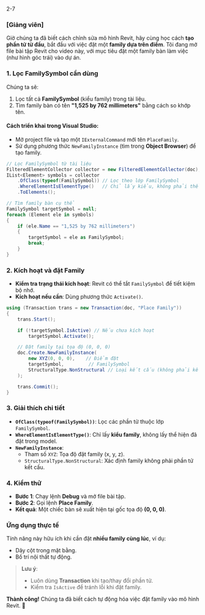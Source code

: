 2-7
### [Giảng viên]  
Giờ chúng ta đã biết cách chỉnh sửa mô hình Revit, hãy cùng học cách **tạo phần tử từ đầu**, bắt đầu với việc đặt một **family dựa trên điểm**. Tôi đang mở file bài tập Revit cho video này, với mục tiêu đặt một family bàn làm việc (như hình góc trái) vào dự án.  

### **1. Lọc FamilySymbol cần dùng**  
Chúng ta sẽ:  
1. Lọc tất cả **FamilySymbol** (kiểu family) trong tài liệu.  
2. Tìm family bàn có tên **"1,525 by 762 millimeters"** bằng cách so khớp tên.  

#### **Cách triển khai trong Visual Studio:**  
- Mở project file và tạo một `IExternalCommand` mới tên `PlaceFamily`.  
- Sử dụng phương thức `NewFamilyInstance` (tìm trong **Object Browser**) để tạo family.  

```csharp
// Lọc FamilySymbol từ tài liệu
FilteredElementCollector collector = new FilteredElementCollector(doc);
IList<Element> symbols = collector
    .OfClass(typeof(FamilySymbol)) // Lọc theo lớp FamilySymbol
    .WhereElementIsElementType()   // Chỉ lấy kiểu, không phải thể hiện
    .ToElements();

// Tìm family bàn cụ thể
FamilySymbol targetSymbol = null;
foreach (Element ele in symbols)
{
    if (ele.Name == "1,525 by 762 millimeters")
    {
        targetSymbol = ele as FamilySymbol;
        break;
    }
}
```

### **2. Kích hoạt và đặt Family**  
- **Kiểm tra trạng thái kích hoạt**: Revit có thể tắt `FamilySymbol` để tiết kiệm bộ nhớ.  
- **Kích hoạt nếu cần**: Dùng phương thức `Activate()`.  

```csharp
using (Transaction trans = new Transaction(doc, "Place Family"))
{
    trans.Start();

    if (!targetSymbol.IsActive) // Nếu chưa kích hoạt
        targetSymbol.Activate(); 

    // Đặt family tại tọa độ (0, 0, 0)
    doc.Create.NewFamilyInstance(
        new XYZ(0, 0, 0),    // Điểm đặt
        targetSymbol,         // FamilySymbol
        StructuralType.NonStructural // Loại kết cấu (không phải kết cấu)
    );

    trans.Commit();
}
```

### **3. Giải thích chi tiết**  
- **`OfClass(typeof(FamilySymbol))`**: Lọc các phần tử thuộc lớp `FamilySymbol`.  
- **`WhereElementIsElementType()`**: Chỉ lấy **kiểu family**, không lấy thể hiện đã đặt trong model.  
- **`NewFamilyInstance`**:  
  - Tham số `XYZ`: Tọa độ đặt family (x, y, z).  
  - `StructuralType.NonStructural`: Xác định family không phải phần tử kết cấu.  

### **4. Kiểm thử**  
- **Bước 1**: Chạy lệnh **Debug** và mở file bài tập.  
- **Bước 2**: Gọi lệnh **Place Family**.  
- **Kết quả**: Một chiếc bàn sẽ xuất hiện tại gốc tọa độ **(0, 0, 0)**.  

### **Ứng dụng thực tế**  
Tính năng này hữu ích khi cần đặt **nhiều family cùng lúc**, ví dụ:  
- Dãy cột trong mặt bằng.  
- Bố trí nội thất tự động.  

> **Lưu ý**:  
> - Luôn dùng **Transaction** khi tạo/thay đổi phần tử.  
> - Kiểm tra `IsActive` để tránh lỗi khi đặt family.  

**Thành công!** Chúng ta đã biết cách tự động hóa việc đặt family vào mô hình Revit. 🚀
